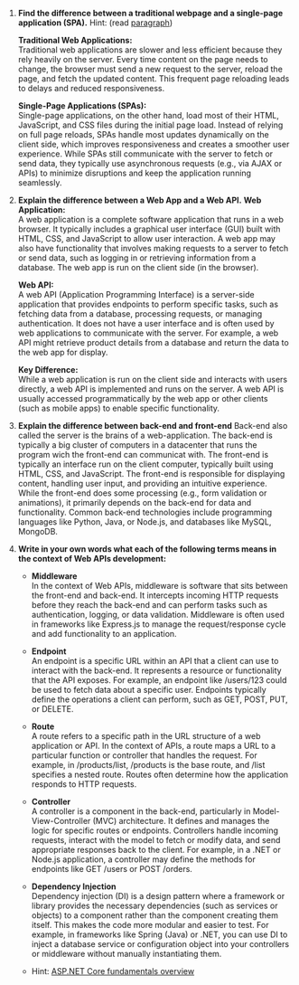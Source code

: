 1. **Find the difference between a traditional webpage and a single-page application (SPA).** Hint: (read [paragraph](https://learn.microsoft.com/en-us/dotnet/architecture/modern-web-apps-azure/modern-web-applications-characteristics#traditional-and-spa-behaviors-supported)) <br>

   **Traditional Web Applications:** <br>
   Traditional web applications are slower and less efficient because they rely heavily on the server. Every time content on the page needs to change, the browser must send a new request to the server, reload the page, and fetch the updated content. This frequent page reloading leads to delays and reduced responsiveness.

   **Single-Page Applications (SPAs):** <br>
   Single-page applications, on the other hand, load most of their HTML, JavaScript, and CSS files during the initial page load. Instead of relying on full page reloads, SPAs handle most updates dynamically on the client side, which improves responsiveness and creates a smoother user experience. While SPAs still communicate with the server to fetch or send data, they typically use asynchronous requests (e.g., via AJAX or APIs) to minimize disruptions and keep the application running seamlessly.

2. **Explain the difference between a Web App and a Web API.**
   **Web Application:**<br>
   A web application is a complete software application that runs in a web browser. It typically includes a graphical user interface (GUI) built with HTML, CSS, and JavaScript to allow user interaction. A web app may also have functionality that involves making requests to a server to fetch or send data, such as logging in or retrieving information from a database. The web app is run on the client side (in the browser).

   **Web API:**<br>
   A web API (Application Programming Interface) is a server-side application that provides endpoints to perform specific tasks, such as fetching data from a database, processing requests, or managing authentication. It does not have a user interface and is often used by web applications to communicate with the server. For example, a web API might retrieve product details from a database and return the data to the web app for display.

   **Key Difference:**<br>
   While a web application is run on the client side and interacts with users directly, a web API is implemented and runs on the server. A web API is usually accessed programmatically by the web app or other clients (such as mobile apps) to enable specific functionality.

3. **Explain the difference between back-end and front-end**
   Back-end also called the server is the brains of a web-application. The back-end is typically a big cluster of computers in a datacenter that runs the program wich the front-end can communicat with. The front-end is typically an interface run on the client computer, typically built using HTML, CSS, and JavaScript. The front-end is responsible for displaying content, handling user input, and providing an intuitive experience. While the front-end does some processing (e.g., form validation or animations), it primarily depends on the back-end for data and functionality. Common back-end technologies include programming languages like Python, Java, or Node.js, and databases like MySQL, MongoDB.

4. **Write in your own words what each of the following terms means in the context of Web APIs development:**

   - **Middleware** <br>
     In the context of Web APIs, middleware is software that sits between the front-end and back-end. It intercepts incoming HTTP requests before they reach the back-end and can perform tasks such as authentication, logging, or data validation. Middleware is often used in frameworks like Express.js to manage the request/response cycle and add functionality to an application.

   - **Endpoint** <br>
     An endpoint is a specific URL within an API that a client can use to interact with the back-end. It represents a resource or functionality that the API exposes. For example, an endpoint like /users/123 could be used to fetch data about a specific user. Endpoints typically define the operations a client can perform, such as GET, POST, PUT, or DELETE.

   - **Route** <br>
     A route refers to a specific path in the URL structure of a web application or API. In the context of APIs, a route maps a URL to a particular function or controller that handles the request. For example, in /products/list, /products is the base route, and /list specifies a nested route. Routes often determine how the application responds to HTTP requests.

   - **Controller** <br>
     A controller is a component in the back-end, particularly in Model-View-Controller (MVC) architecture. It defines and manages the logic for specific routes or endpoints. Controllers handle incoming requests, interact with the model to fetch or modify data, and send appropriate responses back to the client. For example, in a .NET or Node.js application, a controller may define the methods for endpoints like GET /users or POST /orders.

   - **Dependency Injection** <br>
     Dependency injection (DI) is a design pattern where a framework or library provides the necessary dependencies (such as services or objects) to a component rather than the component creating them itself. This makes the code more modular and easier to test. For example, in frameworks like Spring (Java) or .NET, you can use DI to inject a database service or configuration object into your controllers or middleware without manually instantiating them.
   - Hint: [ASP.NET Core fundamentals overview](https://learn.microsoft.com/en-us/aspnet/core/fundamentals/?view=aspnetcore-8.0&tabs=linux)
